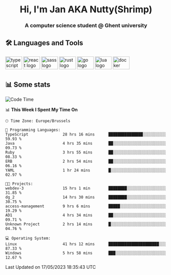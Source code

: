 <h1 align="center">Hi, I'm Jan AKA Nutty(Shrimp)</h1>
<h3 align="center">A computer science student @ Ghent university</h3>

<h2 align="left">🛠️ Languages and Tools</h2>

###

<div align="left">
  <img src="https://cdn.jsdelivr.net/gh/devicons/devicon/icons/typescript/typescript-original.svg" height="40" width="52" alt="typescript logo"  />
  <img src="https://cdn.jsdelivr.net/gh/devicons/devicon/icons/react/react-original.svg" height="40" width="52" alt="react logo"  />
  <img src="https://cdn.jsdelivr.net/gh/devicons/devicon/icons/sass/sass-original.svg" height="40" width="52" alt="sass logo"  />
  <img src="https://cdn.jsdelivr.net/gh/devicons/devicon/icons/rust/rust-plain.svg" height="40" width="52" alt="rust logo"  />
  <img src="https://cdn.jsdelivr.net/gh/devicons/devicon/icons/go/go-original.svg" height="40" width="52" alt="go logo"  />
  <img src="https://cdn.jsdelivr.net/gh/devicons/devicon/icons/lua/lua-original.svg" height="40" width="52" alt="lua logo"  />
  <img src="https://cdn.jsdelivr.net/gh/devicons/devicon/icons/docker/docker-original.svg" height="40" width="52" alt="docker logo"  />
</div>

<h2>📊 Some stats</h2>

<!--START_SECTION:waka-->
![Code Time](http://img.shields.io/badge/Code%20Time-3%2C177%20hrs%2041%20mins-blue)

📊 **This Week I Spent My Time On** 

```text
🕑︎ Time Zone: Europe/Brussels

💬 Programming Languages: 
TypeScript               28 hrs 16 mins      ███████████████░░░░░░░░░░   59.93 % 
Java                     4 hrs 35 mins       ██░░░░░░░░░░░░░░░░░░░░░░░   09.73 % 
Ruby                     3 hrs 55 mins       ██░░░░░░░░░░░░░░░░░░░░░░░   08.33 % 
ERB                      2 hrs 54 mins       ██░░░░░░░░░░░░░░░░░░░░░░░   06.16 % 
YAML                     1 hr 24 mins        █░░░░░░░░░░░░░░░░░░░░░░░░   02.97 % 

🐱‍💻 Projects: 
webdev-3                 15 hrs 1 min        ████████░░░░░░░░░░░░░░░░░   31.85 % 
dg_2                     14 hrs 30 mins      ████████░░░░░░░░░░░░░░░░░   30.75 % 
access-management        9 hrs 6 mins        █████░░░░░░░░░░░░░░░░░░░░   19.29 % 
AD1                      4 hrs 34 mins       ██░░░░░░░░░░░░░░░░░░░░░░░   09.71 % 
Unknown Project          2 hrs 14 mins       █░░░░░░░░░░░░░░░░░░░░░░░░   04.76 % 

💻 Operating System: 
Linux                    41 hrs 12 mins      ██████████████████████░░░   87.33 % 
Windows                  5 hrs 58 mins       ███░░░░░░░░░░░░░░░░░░░░░░   12.67 % 
```


 Last Updated on 17/05/2023 18:35:43 UTC
<!--END_SECTION:waka-->
